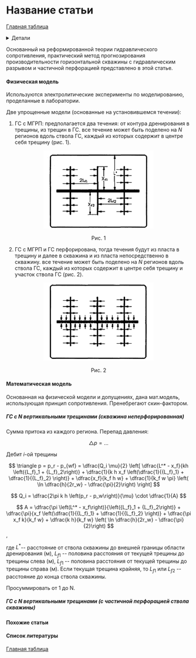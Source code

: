 # Название статьи

[Главная таблица](../../main.md)

<details>
<summary>Детали</summary>
<dl>
    <dt>авторы:</dt>
    <dd>Hujun Li, Zhengqi Jia, and Zhaosheng Wei,</dd>
    <dt>год:</dt>
    <dd>1996</dd>
    <dt>doi:</dt>
    <dd><a href ="https://doi.org/10.2118/37051-MS">Cсылка</a></dd>
    <dt>tags:</dt>
    <dd>MSHFHW, productivity, resistance theory</dd>
    <dt>создано:</dt>
    <dd>08.02.2024</dd>
    <dt>обновлено:</dt>
    <dd>14.05.2024</dd>
</dl>
</details>

Основанный на реформированной теории гидравлического сопротивления, практический метод прогнозирования производительности горизонтальной скважины  с гидравлическим разрывом и частичной перфорацией представлено в этой статье.

#### Физическая модель
Используются электролитические эксперименты по моделированию, проделанные в лаборатории.

Две упрощенные модели (основанные на установившемся течении):

1. ГС с МГРП: предполагается два течения: от контура дренирования в трещины, из трещин в ГС. все течение может быть поделено на $N$ регионов вдоль ствола ГС, каждый из которых содержит в центре себя трещину (рис. 1).

<center>
<img src="image.png" alt="" width="300">

Рис. 1
</center>

2. ГС с МГРП и ГС перфорирована, тогда течения будут из пласта в трещину и далее в скважина и из пласта непосредственно в скважину. все течение может быть поделено на $N$ регионов вдоль ствола ГС, каждый из которых содержит в центре себя трещину и участок ствола ГС (рис. 2).

<center>
<img src="image-1.png" alt="" width="300">

Рис. 2
</center>

#### Математическая модель
Основанная на физической модели и допущениях, дана мат.модель, использующая принцип сопротивления.
Пренебрегают скин-фактором. 

##### ГС с $N$ вертикальными трещинами (скважина неперфорированная)

Сумма притока из каждого региона.
Перепад давления:

$$
\triangle p = ...
$$

Дебит $i$-ой трещины

$$
\triangle p = p_r - p_{wf} = \dfrac{Q_i \mu}{2}
\left[
    \dfrac{L^* - x_f}{kh \left({L_f}_1 + {L_f}_2\right)} + 
    \dfrac{1}{k h x_f \left(\dfrac{1}{{L_f}_1} + \dfrac{1}{{L_f}_2} \right)} +
    \dfrac{x_f}{k_f h w} +
    \dfrac{1}{k_f w \pi} \left( \ln \dfrac{h}{2r_w} - \dfrac{\pi}{2}\right)
\right]
$$

$$
Q_i = \dfrac{2\pi k h \left(p_r - p_w\right)}{\mu} \cdot \dfrac{1}{A}
$$

$$
A = \dfrac{\pi \left(L^* - x_f\right)}{\left({L_f}_1 + {L_f}_2\right)} + 
    \dfrac{\pi}{x_f \left(\dfrac{1}{{L_f}_1} + \dfrac{1}{{L_f}_2} \right)} +
    \dfrac{\pi x_f k}{k_f w} +
    \dfrac{k h}{k_f w} \left( \ln \dfrac{h}{2r_w} - \dfrac{\pi}{2}\right)
$$,

где $L^*$-- расстояние от ствола скважины до внешней границы области дренирования (м), 
$L_{f1}$ -- половина расстояния от текущей трещины до трещины слева (м),
$L_{f1}$ -- половина расстояния от текущей трещины до трещины справа (м).
Если текущая трещина крайняя, то $L_{f1}$ или $L_{f2}$ -- расстояние до конца ствола скважины.

Просуммировать от 1 до N. 

##### ГС с $N$ вертикальными трещинами (с частичной перфорацией ствола скважины)

#### Похожие статьи

#### Список литературы

[Главная таблица](../../main.md)
